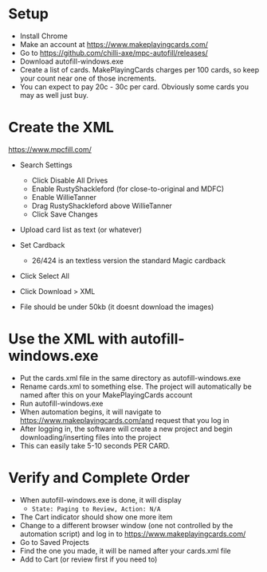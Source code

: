 # Setup
- Install Chrome
- Make an account at https://www.makeplayingcards.com/
- Go to https://github.com/chilli-axe/mpc-autofill/releases/
- Download autofill-windows.exe
- Create a list of cards. MakePlayingCards charges per 100 cards, so keep your count near one of those increments.
- You can expect to pay 20c - 30c per card. Obviously some cards you may as well just buy.

# Create the XML 
https://www.mpcfill.com/

- Search Settings
  -  Click Disable All Drives
  - Enable RustyShackleford (for close-to-original and MDFC)
  - Enable WillieTanner
  - Drag RustyShackleford above WillieTanner
  - Click Save Changes
- Upload card list as text (or whatever)
- Set Cardback
  - 26/424 is an textless version the standard Magic cardback

- Click Select All
- Click Download > XML 
- File should be under 50kb (it doesnt download the images)

# Use the XML with autofill-windows.exe
- Put the cards.xml file in the same directory as autofill-windows.exe
- Rename cards.xml to something else. The project will automatically be named after this on your MakePlayingCards account
- Run autofill-windows.exe
- When automation begins, it will navigate to https://www.makeplayingcards.com/and request that you log in
- After logging in, the software will create a new project and begin downloading/inserting files into the project
- This can easily take 5-10 seconds PER CARD.


# Verify and Complete Order
- When autofill-windows.exe is done, it will display
  - ```State: Paging to Review, Action: N/A```
- The Cart indicator should show one more item
- Change to a different browser window (one not controlled by the automation script) and log in to https://www.makeplayingcards.com/
- Go to Saved Projects
- Find the one you made, it will be named after your cards.xml file
- Add to Cart (or review first if you need to)